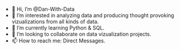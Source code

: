 - 👋 Hi, I’m @Dan-With-Data
- 👀 I’m interested in analyzing data and producing thought provoking vizualizations from all kinds of data.
- 🌱 I’m currently learning Python & SQL.
- 💞️ I’m looking to collaborate on data vizualization projects.
- 📫 How to reach me: Direct Messages.

<!---
Dan-With-Data/Dan-With-Data is a ✨ special ✨ repository because its `README.md` (this file) appears on your GitHub profile.
You can click the Preview link to take a look at your changes.
--->
